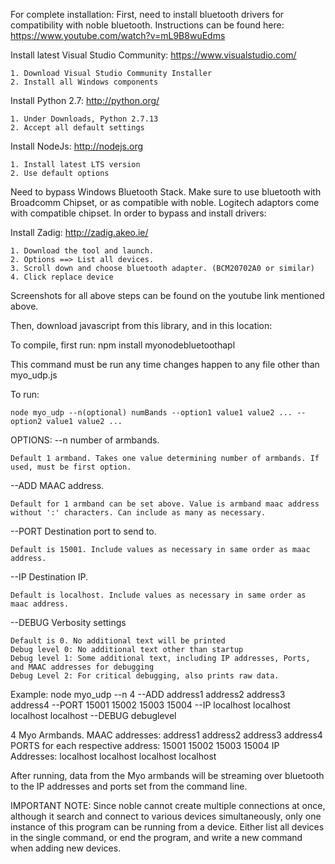For complete installation:
First, need to install bluetooth drivers for compatibility with noble bluetooth. 
Instructions can be found here: https://www.youtube.com/watch?v=mL9B8wuEdms

Install latest Visual Studio Community: https://www.visualstudio.com/

	1. Download Visual Studio Community Installer
	2. Install all Windows components

Install Python 2.7: http://python.org/

	1. Under Downloads, Python 2.7.13
	2. Accept all default settings
	
Install NodeJs: http://nodejs.org

	1. Install latest LTS version
	2. Use default options

Need to bypass Windows Bluetooth Stack. Make sure to use bluetooth with Broadcomm Chipset, or as compatible with noble.
Logitech adaptors come with compatible chipset. In order to bypass and install drivers:

Install Zadig: http://zadig.akeo.ie/

	1. Download the tool and launch.
	2. Options ==> List all devices.
	3. Scroll down and choose bluetooth adapter. (BCM20702A0 or similar)
	4. Click replace device
	
Screenshots for all above steps can be found on the youtube link mentioned above. 

Then, download javascript from this library, and in this location:

To compile, first run:
npm install myonodebluetoothapl

This command must be run any time changes happen to any file other than myo_udp.js

To run:

	node myo_udp --n(optional) numBands --option1 value1 value2 ... --option2 value1 value2 ...

OPTIONS:
--n 	number of armbands. 

	Default 1 armband. Takes one value determining number of armbands. If used, must be first option.

--ADD 	MAAC address. 
	 
	Default for 1 armband can be set above. Value is armband maac address without ':' characters. Can include as many as necessary.

--PORT	Destination port to send to. 
		
	Default is 15001. Include values as necessary in same order as maac address.
		
--IP 	Destination IP.
		
	Default is localhost. Include values as necessary in same order as maac address.
	
--DEBUG  Verbosity settings

	Default is 0. No additional text will be printed
	Debug level 0: No additional text other than startup
	Debug level 1: Some additional text, including IP addresses, Ports, and MAAC addresses for debugging
	Debug Level 2: For critical debugging, also prints raw data. 
		
Example: node myo_udp --n 4 --ADD address1 address2 address3 address4 --PORT 15001 15002 15003 15004 --IP localhost localhost localhost localhost --DEBUG debuglevel


4 Myo Armbands.
MAAC addresses: address1 address2 address3 address4
PORTS for each respective address: 15001 15002 15003 15004
IP Addresses: localhost localhost localhost localhost

After running, data from the Myo armbands will be streaming over bluetooth to the IP addresses and ports set from the command line. 

IMPORTANT NOTE: Since noble cannot create multiple connections at once, although it search and connect to various devices simultaneously, only one instance of this program can be running from a device. 
Either list all devices in the single command, or end the program, and write a new command when adding new devices. 
